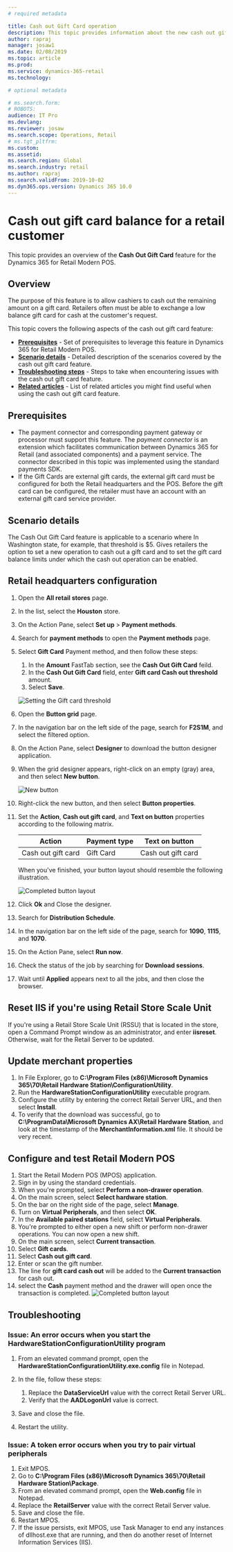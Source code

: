 ```yaml
---
# required metadata

title: Cash out Gift Card operation
description: This topic provides information about the new cash out gift card functionality that is now available in Microsoft Dynamics 365 for Retail.
author: rapraj
manager: josaw1
ms.date: 02/08/2019
ms.topic: article
ms.prod:
ms.service: dynamics-365-retail
ms.technology: 

# optional metadata

# ms.search.form: 
# ROBOTS: 
audience: IT Pro
ms.devlang: 
ms.reviewer: josaw
ms.search.scope: Operations, Retail
# ms.tgt_pltfrm: 
ms.custom: 
ms.assetid: 
ms.search.region: Global
ms.search.industry: retail
ms.author: rapraj
ms.search.validFrom: 2019-10-02
ms.dyn365.ops.version: Dynamics 365 10.0
---
```


# Cash out gift card balance for a retail customer

This topic provides an overview of the **Cash Out Gift Card** feature for the Dynamics 365 for Retail Modern POS. 

## Overview 

The purpose of this feature is to allow cashiers to cash out the remaining amount on a gift card. Retailers often must be able to exchange a low balance gift card for cash at the customer's request. 

This topic covers the following aspects of the cash out gift card feature:

- **[Prerequisites](#Prerequisites)** - Set of prerequisites to leverage this feature in Dynamics 365 for Retail Modern POS.
- **[Scenario details](#Scenario-details)** - Detailed description of the scenarios covered by the cash out gift card feature.
- **[Troubleshooting steps](#Troubleshooting-steps)** - Steps to take when encountering issues with the cash out gift card feature.
- **[Related articles](#Related-articles)** - List of related articles you might find useful when using the cash out gift card feature.

## Prerequisites
- The payment connector and corresponding payment gateway or processor must support this feature. The *payment connector* is an extension which facilitates communication between Dynamics 365 for Retail (and associated components) and a payment service. The connector described in this topic was implemented using the standard payments SDK.
- If the Gift Cards are external gift cards, the external gift card must be configured for both the Retail headquarters and the POS. Before the gift card can be configured, the retailer must have an account with an external gift card service provider.

## Scenario details
The Cash Out Gift Card feature is applicable to a scenario where In Washington state, for example, that threshold is $5. Gives retailers the option to set a new operation to cash out a gift card and to set the gift card balance limits under which the cash out operation can be enabled.

## Retail headquarters configuration

1. Open the **All retail stores** page.
2. In the list, select the **Houston** store.
3. On the Action Pane, select **Set up** &gt; **Payment methods**.
4. Search for **payment methods** to open the **Payment methods** page.
5. Select **Gift Card** Payment method, and then follow these steps:

    1. In the **Amount** FastTab section, see the **Cash Out Gift Card** feild.
    2. In the **Cash Out Gift Card** field, enter **Gift card Cash out threshold** amount.
    3. Select **Save**.

    ![Setting the Gift card threshold](./media/GiftCardCashout01.png)

6. Open the **Button grid** page.
7. In the navigation bar on the left side of the page, search for **F2S1M**, and select the filtered option.
8. On the Action Pane, select **Designer** to download the button designer application.
9. When the grid designer appears, right-click on an empty (gray) area, and then select **New button**.

    ![New button](./media/07.png)

10. Right-click the new button, and then select **Button properties**.
11. Set the **Action**, **Cash out gift card**, and **Text on button** properties according to the following matrix.

    | Action            | Payment type       | Text on button        |
    |-------------------|--------------------|-----------------------|
    |Cash out gift card |     Gift Card      | Cash out gift card    |

    When you've finished, your button layout should resemble the following illustration.

    ![Completed button layout](./media/GiftCardCashout02.png)

12. Click **Ok** and Close the designer.
13. Search for **Distribution Schedule**.
14. In the navigation bar on the left side of the page, search for **1090**, **1115**, and **1070**.
15. On the Action Pane, select **Run now**.
16. Check the status of the job by searching for **Download sessions**.
17. Wait until **Applied** appears next to all the jobs, and then close the browser.

## Reset IIS if you're using Retail Store Scale Unit

If you're using a Retail Store Scale Unit (RSSU) that is located in the store, open a Command Prompt window as an administrator, and enter **iisreset**. Otherwise, wait for the Retail Server to be updated.

## Update merchant properties

1. In File Explorer, go to **C:\\Program Files (x86)\\Microsoft Dynamics 365\\70\\Retail Hardware Station\\ConfigurationUtility**.
2. Run the **HardwareStationConfigurationUtility** executable program.
3. Configure the utility by entering the correct Retail Server URL, and then select **Install**.
4. To verify that the download was successful, go to **C:\\ProgramData\\Microsoft Dynamics AX\\Retail Hardware Station**, and look at the timestamp of the **MerchantInformation.xml** file. It should be very recent.

## Configure and test Retail Modern POS

1. Start the Retail Modern POS (MPOS) application.
2. Sign in by using the standard credentials.
3. When you're prompted, select **Perform a non-drawer operation**.
4. On the main screen, select **Select hardware station**.
5. On the bar on the right side of the page, select **Manage**.
6. Turn on **Virtual Peripherals**, and then select **OK**.
7. In the **Available paired stations** field, select **Virtual Peripherals**.
8. You're prompted to either open a new shift or perform non-drawer operations. You can now open a new shift.
9. On the main screen, select **Current transaction**.
10. Select **Gift cards**.
11. Select **Cash out gift card**.
12. Enter or scan the gift number.
13. The line for **gift card cash out** will be added to the **Current transaction** for cash out.
14. select the **Cash** payment method and the drawer will open once the transaction is completed. 
       ![Completed button layout](./media/GiftCardCashout03.png)

## Troubleshooting 

### Issue: An error occurs when you start the HardwareStationConfigurationUtility program

1. From an elevated command prompt, open the **HardwareStationConfigurationUtility.exe.config** file in Notepad.
2. In the file, follow these steps:

    1. Replace the **DataServiceUrl** value with the correct Retail Server URL.
    2. Verify that the **AADLogonUrl** value is correct.

3. Save and close the file.
4. Restart the utility.

### Issue: A token error occurs when you try to pair virtual peripherals

1. Exit MPOS.
2. Go to **C:\\Program Files (x86)\\Microsoft Dynamics 365\\70\\Retail Hardware Station\\Package**.
3. From an elevated command prompt, open the **Web.config** file in Notepad.
4. Replace the **RetailServer** value with the correct Retail Server value.
5. Save and close the file.
6. Restart MPOS.
7. If the issue persists, exit MPOS, use Task Manager to end any instances of dllhost.exe that are running, and then do another reset of Internet Information Services (IIS).
